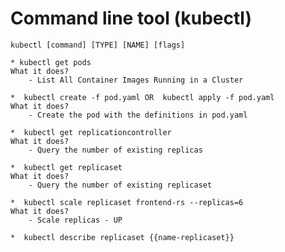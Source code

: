 # Command line tool (kubectl)

    kubectl [command] [TYPE] [NAME] [flags]
    
    * kubectl get pods 
    What it does?
        - List All Container Images Running in a Cluster

    *  kubectl create -f pod.yaml OR  kubectl apply -f pod.yaml
    What it does?
        - Create the pod with the definitions in pod.yaml

    *  kubectl get replicationcontroller
    What it does?
        - Query the number of existing replicas

    *  kubectl get replicaset
    What it does?
        - Query the number of existing replicaset

    *  kubectl scale replicaset frontend-rs --replicas=6
    What it does?
        - Scale replicas - UP

    *  kubectl describe replicaset {{name-replicaset}}
    